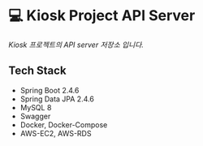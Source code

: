 # 💻 Kiosk Project API Server
*Kiosk 프로젝트의 API server 저장소 입니다.*

## Tech Stack
* Spring Boot 2.4.6
* Spring Data JPA 2.4.6
* MySQL 8
* Swagger
* Docker, Docker-Compose
* AWS-EC2, AWS-RDS



